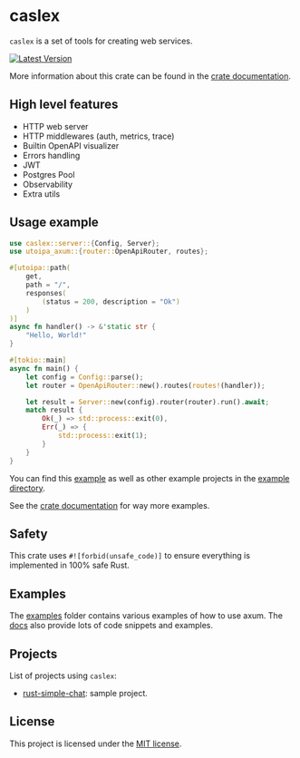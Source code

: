 # caslex

`caslex` is a set of tools for creating web services.

[![Latest Version](https://img.shields.io/crates/v/caslex.svg)](https://crates.io/crates/caslex)

More information about this crate can be found in the [crate documentation](https://docs.rs/caslex/latest/caslex/).

## High level features

* HTTP web server
* HTTP middlewares (auth, metrics, trace)
* Builtin OpenAPI visualizer
* Errors handling
* JWT
* Postgres Pool
* Observability
* Extra utils

## Usage example

```rust
use caslex::server::{Config, Server};
use utoipa_axum::{router::OpenApiRouter, routes};

#[utoipa::path(
    get,
    path = "/",
    responses(
        (status = 200, description = "Ok")
    )
)]
async fn handler() -> &'static str {
    "Hello, World!"
}

#[tokio::main]
async fn main() {
    let config = Config::parse();
    let router = OpenApiRouter::new().routes(routes!(handler));

    let result = Server::new(config).router(router).run().await;
    match result {
        Ok(_) => std::process::exit(0),
        Err(_) => {
            std::process::exit(1);
        }
    }
}
```

You can find this [example](https://github.com/mkbeh/caslex/tree/main/examples/http-hello-world) as well as other example projects in the [example directory](https://github.com/mkbeh/caslex/tree/main/examples).

See the [crate documentation](https://docs.rs/caslex/latest/caslex/) for way more examples.

## Safety

This crate uses `#![forbid(unsafe_code)]` to ensure everything is implemented in 100% safe Rust.

## Examples

The [examples](https://github.com/mkbeh/caslex/tree/main/examples) folder contains various examples of how to use axum. The [docs](https://docs.rs/caslex/latest/caslex/) also provide lots of code snippets and examples.

## Projects

List of projects using `caslex`:

- [rust-simple-chat](https://github.com/mkbeh/rust-simple-chat): sample project.

## License

This project is licensed under the [MIT license](https://github.com/mkbeh/caslex/tree/main/caslex/LICENSE).